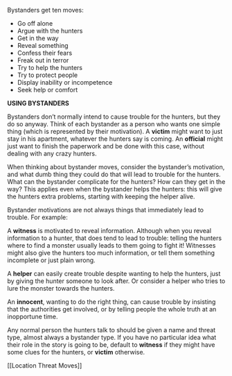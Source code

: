 Bystanders get ten moves:

- Go off alone
- Argue with the hunters
- Get in the way
- Reveal something
- Confess their fears
- Freak out in terror
- Try to help the hunters
- Try to protect people
- Display inability or incompetence
- Seek help or comfort

**USING BYSTANDERS**

Bystanders don’t normally intend to cause trouble for the hunters, but they do so anyway. Think of each bystander as a person who wants one simple thing (which is represented by their motivation). A **victim** might want to just stay in his apartment, whatever the hunters say is coming. An **official** might just want to finish the paperwork and be done with this case, without dealing with any crazy hunters.

When thinking about bystander moves, consider the bystander’s motivation, and what dumb thing they could do that will lead to trouble for the hunters. What can the bystander complicate for the hunters? How can they get in the way? This applies even when the bystander helps the hunters: this will give the hunters extra problems, starting with keeping the helper alive.

Bystander motivations are not always things that immediately lead to trouble. For example:

A **witness** is motivated to reveal information. Although when you reveal information to a hunter, that does tend to lead to trouble: telling the hunters where to find a monster usually leads to them going to fight it! Witnesses might also give the hunters too much information, or tell them something incomplete or just plain wrong.

A **helper** can easily create trouble despite wanting to help the hunters, just by giving the hunter someone to look after. Or consider a helper who tries to lure the monster towards the hunters.

An **innocent**, wanting to do the right thing, can cause trouble by insisting that the authorities get involved, or by telling people the whole truth at an inopportune time.

Any normal person the hunters talk to should be given a name and threat type, almost always a bystander type. If you have no particular idea what their role in the story is going to be, default to **witness** if they might have some clues for the hunters, or **victim** otherwise.

[[Location Threat Moves]]